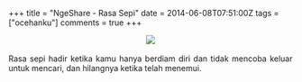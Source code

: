 +++
title = "NgeShare - Rasa Sepi"
date = 2014-06-08T07:51:00Z
tags = ["ocehanku"]
comments = true
+++

<center><img border="0" data-original-height="600" data-original-width="1200" src="https://1.bp.blogspot.com/-5yzm50Dz0zo/XNq2aGtUbRI/AAAAAAAATpk/nJrDRfSHKYc3En2_oGm5uPhZsiNgZDRCACLcBGAs/s1600/sepi.png" /></center><br />
<div style="text-align: justify;">Rasa sepi hadir ketika kamu hanya berdiam diri dan tidak mencoba keluar untuk mencari, dan hilangnya ketika telah menemui.</div>
